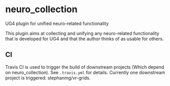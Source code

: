 # neuro_collection
UG4 plugin for unified neuro-related functionality

This plugin aims at collecting and unifying any neuro-related functionality that is developed for UG4 and that the author thinks of as usable for others.

## CI
Travis CI is used to trigger the build of downstream projects (Which depend on neuro_collection). See `.travis.yml` for details.
Currently one downstream project is triggered: stephanmg/vr-grids.
